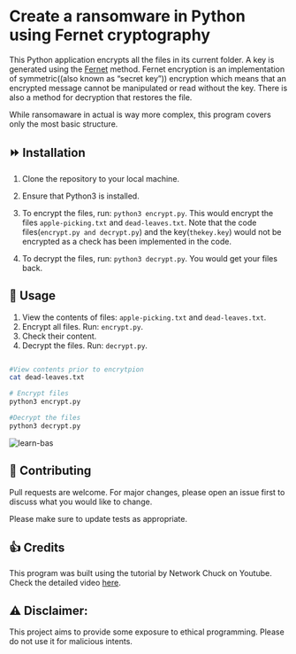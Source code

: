 # Create a ransomware in Python using Fernet cryptography

This Python application encrypts all the files in its current folder. A key is generated using the [Fernet](https://cryptography.io/en/latest/fernet/) method. 
Fernet encryption is an implementation of symmetric((also known as “secret key”)) encryption which means that an encrypted message cannot be manipulated or read without the key. There is also a method for decryption that restores the file.

While ransomaware in actual is way more complex, this program covers only the most basic structure.

## :fast_forward: Installation

1. Clone the repository to your local machine.
1. Ensure that Python3 is installed.
1. To encrypt the files, run: `python3 encrypt.py`.
This would encrypt the files `apple-picking.txt` and `dead-leaves.txt`. Note that the code files(`encrypt.py and decrypt.py`) and the key(`thekey.key`) would not be encrypted as a check has been implemented in the code.

1. To decrypt the files, run: `python3 decrypt.py`.
You would get your files back.


## :traffic_light: Usage 
1. View the contents of files: `apple-picking.txt` and `dead-leaves.txt`.
1. Encrypt all files. Run: `encrypt.py`.
1. Check their content.
1. Decrypt the files. Run: `decrypt.py`.

```bash

#View contents prior to encrytpion
cat dead-leaves.txt

# Encrypt files
python3 encrypt.py

#Decrypt the files
python3 decrypt.py

```


![learn-bas](https://user-images.githubusercontent.com/33151350/170494565-6273f17a-6f9e-42b0-92fa-177f3da308c5.gif)


## :pray: Contributing 
Pull requests are welcome. For major changes, please open an issue first to discuss what you would like to change.

Please make sure to update tests as appropriate.
## :thumbsup: Credits
This program was built using the tutorial by Network Chuck on Youtube. Check the detailed video [here](https://www.youtube.com/watch?v=UtMMjXOlRQc).

## :warning: Disclaimer: 
This project aims to provide some exposure to ethical programming. Please do not use it for malicious intents.
